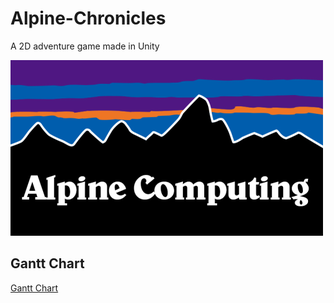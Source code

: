 # Alpine-Chronicles
A 2D adventure game made in Unity

![image](docs/Alpine_Computing.png)

## Gantt Chart
[Gantt Chart](https://vandalsuidaho-my.sharepoint.com/:x:/g/personal/mill7025_vandals_uidaho_edu/EXpynLxGfpdInh3KsIjbctoBXEMf71t_pLgpgAv0CJ7YLg?e=4%3ANP0L1p&at=9&CID=bf6aea30-80ca-0056-3520-f6a0321edc72)

